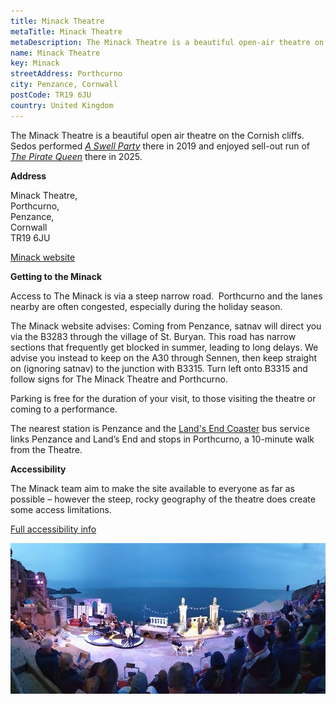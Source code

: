 ```yaml
---
title: Minack Theatre
metaTitle: Minack Theatre
metaDescription: The Minack Theatre is a beautiful open-air theatre on the Cornish cliffs
name: Minack Theatre
key: Minack
streetAddress: Porthcurno
city: Penzance, Cornwall
postCode: TR19 6JU
country: United Kingdom
---
```

The Minack Theatre is a beautiful open air theatre on the Cornish cliffs. Sedos performed *[A Swell Party](https://www.sedos.co.uk/shows/2019-a-swell-party)* there in 2019 and enjoyed sell-out run of *[The Pirate Queen](https://www.sedos.co.uk/shows/2025-the-pirate-queen)* there in 2025.

**Address**

Minack Theatre,\
Porthcurno, \
Penzance, \
Cornwall\
TR19 6JU

[Minack website](https://www.minack.com)

**Getting to the Minack**

Access to The Minack is via a steep narrow road.  Porthcurno and the lanes nearby are often congested, especially during the holiday season. 

The Minack website advises: Coming from Penzance, satnav will direct you via the B3283 through the village of St. Buryan. This road has narrow sections that frequently get blocked in summer, leading to long delays. We advise you instead to keep on the A30 through Sennen, then keep straight on (ignoring satnav) to the junction with B3315. Turn left onto B3315 and follow signs for The Minack Theatre and Porthcurno.

Parking is free for the duration of your visit, to those visiting the theatre or coming to a performance.

The nearest station is Penzance and the [Land's End Coaster](https://www.firstbus.co.uk/adventures-bus/services/lands-end-coaster) bus service links Penzance and Land’s End and stops in Porthcurno, a 10-minute walk from the Theatre.

**Accessibility**

The Minack team aim to make the site available to everyone as far as possible – however the steep, rocky geography of the theatre does create some access limitations. 

[Full accessibility info](https://www.minack.com/visit-us/accessibility)

![Minack Theatre](/assets/50532611177_157561d841_c-1-.jpg "Sedos’ 2019 production of A Swell Party at the Minack. Photo by audience member Alan Denison")
